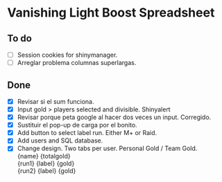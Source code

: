 # Vanishing Light Boost Spreadsheet

## To do
- [ ] Session cookies for shinymanager.
- [ ] Arreglar problema columnas superlargas.

## Done
- [X] Revisar si el sum funciona.
- [X] Input gold > players selected and divisible. Shinyalert
- [X] Revisar porque peta google al hacer dos veces un input. Corregido.
- [X] Sustituir el pop-up de carga por el bonito.
- [X] Add button to select label run. Either M+ or Raid.
- [X] Add users and SQL database.
- [X] Change design. Two tabs per user. Personal Gold / Team Gold.  
             {name}  {totalgold}  
      {run1} {label} {gold}  
      {run2} {label} {gold}  
